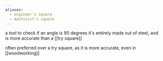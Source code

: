 ```yaml
---
aliases:
  - engineer's square
  - machinist's square
---
```

a tool to check if an angle is 90 degrees
it's entirely made out of steel, and is more accurate than a [[try square]]

often preferred over a try square, as it is more accurate, even in [[woodworking]]